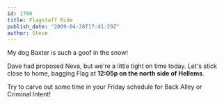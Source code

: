 ```yaml
---
id: 1706
title: Flagstaff Ride
publish_date: "2009-04-28T17:41:29Z"
author: Steve
---
```

  
My dog Baxter is such a goof in the snow!

Dave had proposed Neva, but we're a little tight on time today. Let's stick close to home, bagging Flag at **12:05p on the north side of Hellems**.

Try to carve out some time in your Friday schedule for Back Alley or Criminal Intent!
